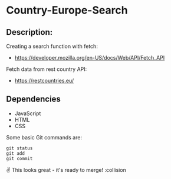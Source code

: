 # Country-Europe-Search

## Description:
Creating a search function with fetch:
* https://developer.mozilla.org/en-US/docs/Web/API/Fetch_API

Fetch data from rest country API:
* https://restcountries.eu/

## Dependencies
* JavaScript
* HTML
* CSS

Some basic Git commands are:
```
git status
git add
git commit
```
:v: This looks great - it's ready to merge! :collision



